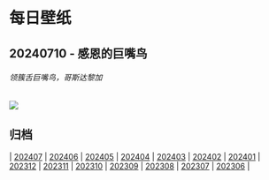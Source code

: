 # 每日壁纸

## 20240710 - 感恩的巨嘴鸟

###### 领簇舌巨嘴鸟，哥斯达黎加

![](https://www.bing.com/th?id=OHR.CollaredAracari_ZH-CN8787234462_UHD.jpg)

## 归档

| [202407](/202407/README.md)
| [202406](/202406/README.md)
| [202405](/202405/README.md)
| [202404](/202404/README.md)
| [202403](/202403/README.md)
| [202402](/202402/README.md)
| [202401](/202401/README.md)
| [202312](/202312/README.md)
| [202311](/202311/README.md)
| [202310](/202310/README.md)
| [202309](/202309/README.md)
| [202308](/202308/README.md)
| [202307](/202307/README.md)
| [202306](/202306/README.md)
|